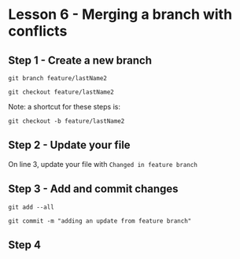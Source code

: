 # Lesson 6 - Merging a branch with conflicts


## Step 1 - Create a new branch

`git branch feature/lastName2`

`git checkout feature/lastName2`

Note: a shortcut for these steps is:

`git checkout -b feature/lastName2`


## Step 2 - Update your file

On line 3, update your file with `Changed in feature branch`


## Step 3 - Add and commit changes 

`git add --all`

`git commit -m "adding an update from feature branch"`

## Step 4


